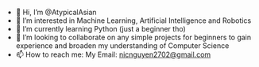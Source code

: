 - 👋 Hi, I’m @AtypicalAsian
- 👀 I’m interested in Machine Learning, Artificial Intelligence and Robotics
- 🌱 I’m currently learning Python (just a beginner tho)
- 💞️ I’m looking to collaborate on any simple projects for beginners to gain experience and broaden my understanding of Computer Science 
- 📫 How to reach me: 
      My Email: nicnguyen2702@gmail.com

<!---
AtypicalAsian/AtypicalAsian is a ✨ special ✨ repository because its `README.md` (this file) appears on your GitHub profile.
You can click the Preview link to take a look at your changes.
--->
